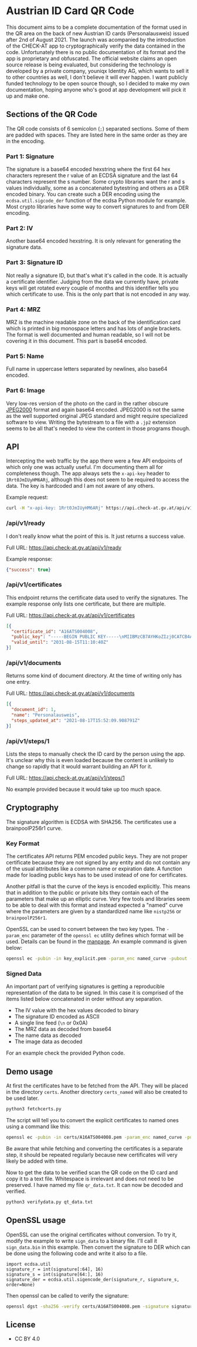 # Austrian ID Card QR Code

This document aims to be a complete documentation of the format used in the QR area on the back of new Austrian ID cards (Personalausweis) issued after 2nd of August 2021. The launch was acompanied by the introduction of the CHECK-AT app to cryptographically verify the data contained in the code. Unfortunately there is no public documentation of its format and the app is proprietary and obfuscated. The official website claims an open source release is being evaluated, but considering the technology is developed by a private company, youniqx Identity AG, which wants to sell it to other countries as well, I don't believe it will ever happen. I want publicly funded technology to be open source though, so I decided to make my own documentation, hoping anyone who's good at app development will pick it up and make one.

## Sections of the QR Code

The QR code consists of 6 semicolon (`;`) separated sections. Some of them are padded with spaces. They are listed here in the same order as they are in the encoding.

### Part 1: Signature

The signature is a base64 encoded hexstring where the first 64 hex characters represent the r value of an ECDSA signature and the last 64 characters represent the s number. Some crypto libraries want the r and s values individually, some as a concatenated bytestring and others as a DER encoded binary. You can create such a DER encoding using the `ecdsa.util.sigcode_der` function of the ecdsa Python module for example. Most crypto libraries have some way to convert signatures to and from DER encoding.

### Part 2: IV

Another base64 encoded hexstring. It is only relevant for generating the signature data.

### Part 3: Signature ID

Not really a signature ID, but that's what it's called in the code. It is actually a certificate identifier. Judging from the data we currently have, private keys will get rotated every couple of months and this identifier tells you which certificate to use. This is the only part that is not encoded in any way.

### Part 4: MRZ

MRZ is the machine readable zone on the back of the identification card which is printed in big monospace letters and has lots of angle brackets. The format is well documented and human readable, so I will not be covering it in this document. This part is base64 encoded.

### Part 5: Name

Full name in uppercase letters separated by newlines, also base64 encoded.

### Part 6: Image

Very low-res version of the photo on the card in the rather obscure [JPEG2000](https://en.wikipedia.org/wiki/JPEG_2000) format and again base64 encoded. JPEG2000 is not the same as the well supported original JPEG standard and might require specialized software to view. Writing the bytestream to a file with a `.jp2` extension seems to be all that's needed to view the content in those programs though.

## API

Intercepting the web traffic by the app there were a few API endpoints of which only one was actually useful. I'm documenting them all for completeness though. The app always sets the `x-api-key` header to `1Rrt0JmIUyHM6ARj`, although this does not seem to be required to access the data. The key is hardcoded and I am not aware of any others.

Example request:

```sh
curl -H "x-api-key: 1Rrt0JmIUyHM6ARj" https://api.check-at.gv.at/api/v1/certificates
```

### /api/v1/ready

I don't really know what the point of this is. It just returns a success value.

Full URL: https://api.check-at.gv.at/api/v1/ready

Example response:

```json
{"success": true}
```

### /api/v1/certificates

This endpoint returns the certificate data used to verify the signatures. The example response only lists one certificate, but there are multiple.

Full URL: https://api.check-at.gv.at/api/v1/certificates

```json
[{
  "certificate_id": "A16ATS004008",
  "public_key": "-----BEGIN PUBLIC KEY-----\nMIIBMzCB7AYHKoZIzj0CATCB4AIBATAsBgcqhkjOPQEBAiEAqftX26Huqbw+ZgqQ\nnYONcm479iPVJiAoIBNIHR9uU3cwRAQgfVoJdfwsMFfu9nUwQXr/5/uAVcEm3Fxs\n6UpLRPMwtdkEICbcXGzpSktE8zC12bvXfL+VhBYpXPfhzmvM3Bj/jAe2BEEEi9Ku\nuct+V8ssS0gv/IG3r7neJ+HjvSPCOkRTvZrOMmJUfvg1w9rE/Zf4RhoUYR3JwndF\nEy3tjlRcHVTHLwRplwIhAKn7V9uh7qm8PmYKkJ2DjXGMOXqjtWGm95AeDoKXSFan\nAgEBA0IABIFUQPj5oSWqeV7HqNKmQaUwEmChzR02q6K9Gjcr6UPjUdZAxd/51L2b\nyb1n0kFQoLMwEZBcUaF7G2LSfgLw6k0=\n-----END PUBLIC KEY-----",
  "valid_until": "2031-08-15T11:10:40Z"
}]
```

### /api/v1/documents

Returns some kind of document directory. At the time of writing only has one entry.

Full URL: https://api.check-at.gv.at/api/v1/documents

```json
[{
  "document_id": 1,
  "name": "Personalausweis",
  "steps_updated_at": "2021-08-17T15:52:09.908791Z"
}]
```

### /api/v1/steps/1

Lists the steps to manually check the ID card by the person using the app. It's unclear why this is even loaded because the content is unlikely to change so rapidly that it would warrant building an API for it.

Full URL: https://api.check-at.gv.at/api/v1/steps/1

No example provided because it would take up too much space.

## Cryptography

The signature algorithm is ECDSA with SHA256. The certificates use a brainpoolP256r1 curve.

### Key Format

The certificates API returns PEM encoded public keys. They are not proper certificate because they are not signed by any entity and do not contain any of the usual attributes like a common name or expiration date. A function made for loading public keys has to be used instead of one for certificates.

Another pitfall is that the curve of the keys is encoded explicitly. This means that in addition to the public or private bits they contain each of the parameters that make up an elliptic curve. Very few tools and libraries seem to be able to deal with this format and instead expected a "named" curve where the parameters are given by a standardized name like `nistp256` or `brainpoolP256r1`.

OpenSSL can be used to convert between the two key types. The `-param_enc` parameter of the `openssl ec` utility defines which format will be used. Details can be found in the [manpage](https://manpages.debian.org/stable/openssl/ec.1ssl.en.html). An example command is given below:

```sh
openssl ec -pubin -in key_explicit.pem -param_enc named_curve -pubout -out key_named.pem
```

### Signed Data

An important part of verifying signatures is getting a reproducible representation of the data to be signed. In this case it is comprised of the items listed below concatenated in order without any separation.

* The IV value with the hex values decoded to binary
* The signature ID encoded as ASCII
* A single line feed (`\n` or 0x0A)
* The MRZ data as decoded from base64
* The name data as decoded
* The image data as decoded

For an example check the provided Python code.

## Demo usage

At first the certificates have to be fetched from the API. They will be placed in the directory `certs`. Another directory `certs_named` will also be created to be used later.

```sh
python3 fetchcerts.py
```

The script will tell you to convert the explicit certificates to named ones using a command like this:

```sh
openssl ec -pubin -in certs/A16ATS004008.pem -param_enc named_curve -pubout -out certs_named/A16ATS004008.pem
```

Be aware that while fetching and converting the certificates is a separate step, it should be repeated regularly because new certificates will very likely be added with time. 

Now to get the data to be verified scan the QR code on the ID card and copy it to a text file. Whitespace is irrelevant and does not need to be preserved. I have named my file `qr_data.txt`. It can now be decoded and verified.

```sh
python3 verifydata.py qt_data.txt
```

## OpenSSL usage

OpenSSL can use the original certificates without conversion. To try it, modify the example to write `sign_data` to a binary file. I'll call it `sign_data.bin` in this example. Then convert the signature to DER which can be done using the following code and write it also to a file.

```py3
import ecdsa.util
signature_r = int(signature[:64], 16)
signature_s = int(signature[64:], 16)
signature_der = ecdsa.util.sigencode_der(signature_r, signature_s, order=None)
```

Then openssl can be called to verify the signature:

```sh
openssl dgst -sha256 -verify certs/A16ATS004008.pem -signature signature_der.bin sign_data.bin
```

## License

* CC BY 4.0

